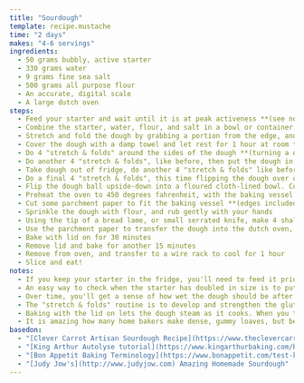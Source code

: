 ```yaml
---
title: "Sourdough"
template: recipe.mustache
time: "2 days"
makes: "4-6 servings"
ingredients:
  - 50 grams bubbly, active starter
  - 330 grams water
  - 9 grams fine sea salt
  - 500 grams all purpose flour
  - An accurate, digital scale
  - A large dutch oven
steps:
  - Feed your starter and wait until it is at peak activeness **(see note below)**
  - Combine the starter, water, flour, and salt in a bowl or container, and leave to rest for 30 minutes at room temperature **(this is the autolyse part of the process)**.
  - Stretch and fold the dough by grabbing a portion from the edge, and folding over to the center. Do this several times around the dough until it begins to tighten. You shouldn't be ripping the dough as you stretch and fold, and it should look like a round ball when you're done.
  - Cover the dough with a damp towel and let rest for 1 hour at room temperature. This is the start of the "bulk rise".
  - Do 4 "stretch & folds" around the sides of the dough **(turning a quarter turn each time, and going up and over the top with each fold)**, then cover with a towel and wait another hour.
  - Do another 4 "stretch & folds", like before, then put the dough in the fridge to rise overnight **(at least 8-10 hours)**. This is the start of the "proofing" stage.
  - Take dough out of fridge, do another 4 "stretch & folds" like before, then leave out for an hour.
  - Do a final 4 "stretch & folds", this time flipping the dough over once done so that the smooth side is facing upwards. Then, shape the dough ball by cupping and pulling around the sides with both hands, rotating and pulling towards you **(this technique is hard to comprehend without seeing it, so watch some videos of people "shaping dough" if you're confused)**.
  - Flip the dough ball upside-down into a floured cloth-lined bowl. Cover with edges of cloth and let rest for an hour.
  - Preheat the oven to 450 degrees fahrenheit, with the baking vessel **(dutch oven ideally)** inside.
  - Cut some parchment paper to fit the baking vessel **(edges included)**. Invert the cloth lined bowl, flipping the loaf onto the parchment paper. Remove the cloth.
  - Sprinkle the dough with flour, and rub gently with your hands
  - Using the tip of a bread lame, or small serrated knife, make 4 shallow **(4 inch long, 1 inch deep)** cuts at 3, 6, 9, and 12 o'clock around the dough
  - Use the parchment paper to transfer the dough into the dutch oven, cover, and transfer to preheated oven
  - Bake with lid on for 30 minutes
  - Remove lid and bake for another 15 minutes
  - Remove from oven, and transfer to a wire rack to cool for 1 hour
  - Slice and eat!
notes:
  - If you keep your starter in the fridge, you'll need to feed it prior to starting the bread making process. To do so, take the starter out of the fridge and discard most of it, leaving a thin layer at the bottom **(~50 grams)**. Add a 1:1 ratio of flour to water to feed it **(ex. 60 grams all purpose flour, 20 grams whole wheat flour, 80 grams water)**. Mix well so that all the flour is wet, and there are no dry patches on the sides/ bottom of the container. Wait until the starter has doubled in size... this is when it is at peak activity, and will produce the best bread.
  - An easy way to check when the starter has doubled in size is to put a rubber band around your starter container at the level it is right after you feed it.
  - Over time, you'll get a sense of how wet the dough should be after the initial rest **(soft and stretchy, not wet, overly sticky, or soupy)**. This is the best time to adjust the texture by adding a little **(1 tablespoon or so)** water or flour as necessary, and mixing it in thoroughly.
  - The "stretch & folds" routine is to develop and strengthen the gluten structure, as well as to incorporate air into the dough. This will result in a more open crumb.
  - Baking with the lid on lets the dough steam as it cooks. When you take the lid off, you're letting the steam escape, and allowing for proper crust development. Tweaking the lid on/ off times will allow you to impact crust formation.
  - It is amazing how many home bakers make dense, gummy loaves, but because they spent all the time doing the work, act like their sourdough is the best thing since sliced bread. Buy a sourdough loaf from a bakery to taste side by side with your own and be honest about how it came out... that's the only way to improve and avoid people having to politely force down a shitty slice of your "masterpiece".
basedon:
  - "[Clever Carrot Artisan Sourdough Recipe](https://www.theclevercarrot.com/2020/04/artisan-sourdough-with-all-purpose-flour/)"
  - "[King Arthur Autolyse tutorial](https://www.kingarthurbaking.com/blog/2017/09/29/using-the-autolyse-method)"
  - "[Bon Appetit Baking Terminology](https://www.bonappetit.com/test-kitchen/article/bread-baking-terms)"
  - "[Judy Jow's](http://www.judyjow.com) Amazing Homemade Sourdough"
---
```

